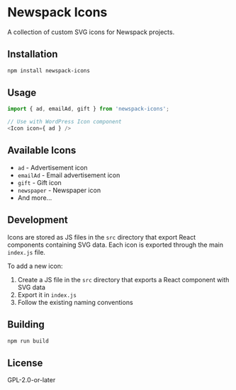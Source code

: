 # Newspack Icons

A collection of custom SVG icons for Newspack projects.

## Installation

```bash
npm install newspack-icons
```

## Usage

```js
import { ad, emailAd, gift } from 'newspack-icons';

// Use with WordPress Icon component
<Icon icon={ ad } />
```

## Available Icons

- `ad` - Advertisement icon
- `emailAd` - Email advertisement icon
- `gift` - Gift icon
- `newspaper` - Newspaper icon
- And more...

## Development

Icons are stored as JS files in the `src` directory that export React components containing SVG data. Each icon is exported through the main `index.js` file.

To add a new icon:
1. Create a JS file in the `src` directory that exports a React component with SVG data
2. Export it in `index.js`
3. Follow the existing naming conventions

## Building

```bash
npm run build
```

## License

GPL-2.0-or-later
